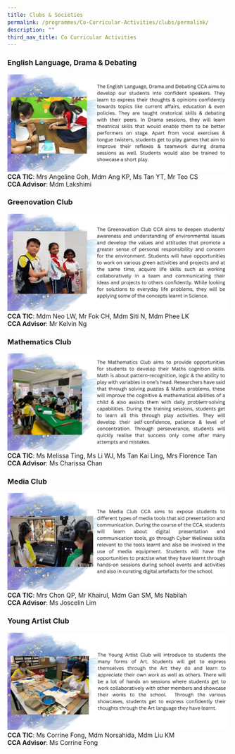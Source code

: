 ```yaml
---
title: Clubs & Societies
permalink: /programmes/Co-Curricular-Activities/clubs/permalink/
description: ""
third_nav_title: Co Curricular Activities
---
```


### **English Language, Drama & Debating**
![](/images/Programmes/2022/CCA/CCA-12.jpg)
**CCA TIC**: Mrs Angeline Goh, Mdm Ang KP, Ms Tan YT, Mr Teo CS<br>**CCA Advisor**: Mdm Lakshimi
### **Greenovation Club**
![](/images/Programmes/2022/CCA/CCA-13.jpg)
**CCA TIC**: Mdm Neo LW, Mr Fok CH, Mdm Siti N, Mdm Phee LK<br>**CCA Advisor**: Mr Kelvin Ng
### **Mathematics Club**
![](/images/Programmes/2022/CCA/CCA-14.jpg)
**CCA TIC**: Ms Melissa Ting, Ms Li WJ, Ms Tan Kai Ling, Mrs Florence Tan<br>**CCA Advisor**: Ms Charissa Chan
### **Media Club**
![](/images/Programmes/2022/CCA/CCA-15.jpg)
**CCA TIC**: Mrs Chon QP, Mr Khairul, Mdm Gan SM, Ms Nabilah
<br>**CCA Advisor**: Ms Joscelin Lim
### **Young Artist Club**
![](/images/Programmes/2022/CCA/CCA-16.jpeg)
**CCA TIC**: Ms Corrine Fong, Mdm Norsahida, Mdm Liu KM<br>**CCA Advisor**: Ms Corrine Fong